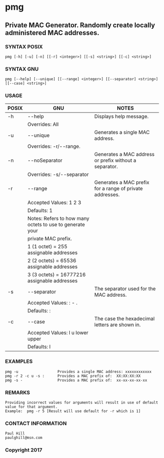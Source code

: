 # pmg
## Private MAC Generator.  Randomly create locally administered MAC addresses.

### SYNTAX POSIX
    pmg [-h] [-u] [-n] [[-r] <integer>] [[-s] <string>] [[-c] <string>]

### SYNTAX GNU
    pmg [--help] [--unique] [[--range] <integer>] [[--separator] <string>] [[--case] <string>]
	
### USAGE
POSIX | GNU | NOTES
----- | --- | ----
-h | --help | Displays help message.
 |   | Overrides:  All	
-u | --unique | Generates a single MAC address.  
 | | Overrides: -r/--range.
-n | --noSeparator | Generates a MAC address or prefix without a separator.
 |   | Overrides: -s/--separator					
-r | --range | Generates a MAC prefix for a range of private addresses.
 |   | Accepted Values:  1 2 3
 |   | Defaults: 1
 |   | Notes:  Refers to how many octets to use to generate your
 |   | private MAC prefix.
 |   | 1 (1 octet)  =      255 assignable addresses
 |   | 2 (2 octets) =    65536 assignable addresses
 |   | 3 (3 octets) = 16777216 assignable addresses							
-s | --separator | The separator used for the MAC address.
 |   | Accepted Values:  : - .
 |   | Defaults:  :		
-c | --case | The case the hexadecimal letters are shown in.
 |   | Accepted Values:  l u lower upper
 |   | Defaults:  l

### EXAMPLES
    pmg -u                  Provides a single MAC address: xxxxxxxxxxxx
    pmg -r 2 -c u -s :      Provides a MAC prefix of:  XX:XX:XX:XX
    pmg -s -                Provides a MAC prefix of:  xx-xx-xx-xx-xx
											
### REMARKS
    Providing incorrect values for arguments will result in use of default value for that argument.
    Example:  pmg -r 5 [Result will use default for -r which is 1]	
	
### CONTACT INFORMATION
    Paul Hill
    paulghill@msn.com
	
### Copyright 2017
